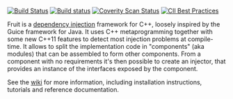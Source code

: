 
[![Build Status](https://img.shields.io/travis/google/fruit/master.svg?label=Linux/OSX%20build/tests)](https://travis-ci.org/google/fruit)
[![Build status](https://img.shields.io/appveyor/ci/poletti-marco/fruit/master.svg?label=Windows%20build/tests)](https://ci.appveyor.com/project/poletti-marco/fruit)
[![Coverity Scan Status](https://img.shields.io/coverity/scan/8486.svg?label=Coverity%20scan)](https://scan.coverity.com/projects/google-fruit)
[![CII Best Practices](https://bestpractices.coreinfrastructure.org/projects/1040/badge)](https://bestpractices.coreinfrastructure.org/projects/1040)

Fruit is a [dependency injection](http://en.wikipedia.org/wiki/Dependency_injection) framework for C++, loosely inspired by the Guice framework for Java. It uses C++ metaprogramming together with some new C++11 features to detect most injection problems at compile-time.
It allows to split the implementation code in "components" (aka modules) that can be assembled to form other components.
From a component with no requirements it's then possible to create an injector, that provides an instance of the interfaces exposed by the component.

See the [wiki](https://github.com/google/fruit/wiki) for more information, including installation instructions, tutorials and reference documentation.
